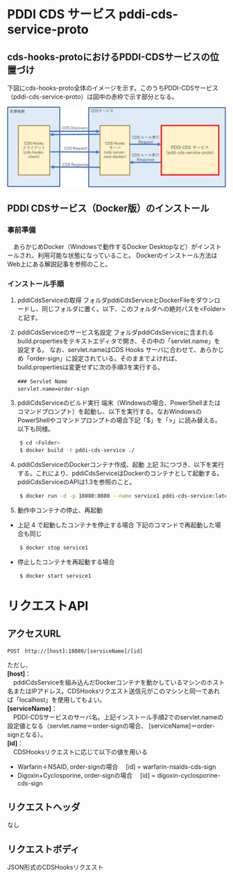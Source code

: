 # PDDI CDS サービス pddi-cds-service-proto
## cds-hooks-protoにおけるPDDI-CDSサービスの位置づけ
下図にcds-hooks-proto全体のイメージを示す。このうちPDDI-CDSサービス（pddi-cds-service-proto）は図中の赤枠で示す部分となる。

![pddiCdsServiceInCdsHooksProto.png](./docs/imgs/pddiCdsServiceInCdsHooksProto.png)

## PDDI CDSサービス（Docker版）のインストール

### 事前準備
　あらかじめDocker（Windowsで動作するDocker Desktopなど）がインストールされ、利用可能な状態になっていること。
Dockerのインストール方法はWeb上にある解説記事を参照のこと。

### インストール手順

1. pddiCdsServiceの取得
フォルダpddiCdsServiceとDockerFileをダウンロードし、同じフォルダに置く。以下、このフォルダへの絶対パスを\<Folder>と記す。

2. pddiCdsServiceのサービス名設定
フォルダpddiCdsServiceに含まれるbuild.propertiesをテキストエディタで開き、その中の「servlet.name」を設定する。
なお、servlet.nameはCDS Hooks サーバに合わせて、あらかじめ「order-sign」に設定されている。そのままでよければ、build.propertiesは変更せずに次の手順3を実行する。
~~~
　　### Servlet Name
　　servlet.name=order-sign
~~~

3. pddiCdsServiceのビルド実行
端末（Windowsの場合、PowerShellまたはコマンドプロンプト）を起動し、以下を実行する。なおWindowsのPowerShellやコマンドプロンプトの場合下記「$」を「>」に読み替える。以下も同様。
~~~bash
	$ cd <Folder>
	$ docker build -t pddi-cds-service ./
~~~

4. pddiCdsServiceのDockerコンテナ作成、起動
上記 3につづき、以下を実行する。これにより、pddiCdsServiceはDockerのコンテナとして起動する。pddiCdsServiceのAPIは1.3を参照のこと。
~~~bash
	$ docker run -d -p 18080:8080 --name service1 pddi-cds-service:latest
~~~


5. 動作中コンテナの停止、再起動
- 上記 4 で起動したコンテナを停止する場合
下記のコマンドで再起動した場合も同じ
~~~bash
	$ docker stop service1
~~~
- 停止したコンテナを再起動する場合
~~~bash
	$ docker start service1 
~~~


# リクエストAPI
## アクセスURL
~~~text
POST　http://[host]:18080/[serviceName]/[id]
~~~
ただし、  
**[host]**：  
　pddiCdsServiceを組み込んだDockerコンテナを動かしているマシンのホスト名またはIPアドレス。CDSHooksリクエスト送信元がこのマシンと同一であれば「localhost」を使用してもよい。  
**[serviceName]**：  
　PDDI-CDSサービスのサーバ名。上記インストール手順2でのservlet.nameの設定値となる（servlet.name＝order-signの場合、 [serviceName]＝order-signとなる）。　  
**[id]**：  
　CDSHooksリクエストに応じて以下の値を用いる  
- Warfarin＋NSAID, order-signの場合
　[id] = warfarin-nsaids-cds-sign
- Digoxin+Cyclosporine, order-signの場合
　[id] = digoxin-cyclosporine-cds-sign

## リクエストヘッダ
なし
## リクエストボディ
JSON形式のCDSHooksリクエスト

